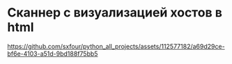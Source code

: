 # Сканнер с визуализацией хостов в html
https://github.com/sxfour/python_all_projects/assets/112577182/a69d29ce-bf6e-4103-a51d-9bd188f75bb5
